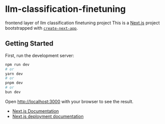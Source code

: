 # llm-classification-finetuning
frontend layer of llm classification finetuning project
This is a [Next.js](https://nextjs.org) project bootstrapped with [`create-next-app`](https://nextjs.org/docs/app/api-reference/cli/create-next-app).

## Getting Started

First, run the development server:

```bash
npm run dev
# or
yarn dev
# or
pnpm dev
# or
bun dev
```

Open [http://localhost:3000](http://localhost:3000) with your browser to see the result.

- [Next.js Documentation](https://nextjs.org/docs)
- [Next.js deployment documentation](https://nextjs.org/docs/app/building-your-application/deploying)
